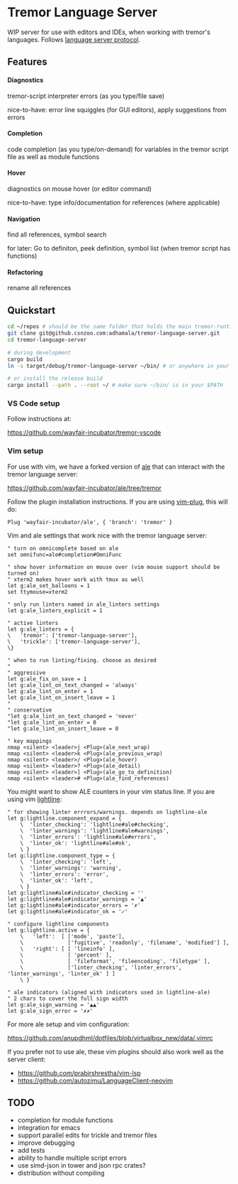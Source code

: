 # Tremor Language Server

WIP server for use with editors and IDEs, when working with tremor's languages. Follows [language server protocol](https://microsoft.github.io/language-server-protocol/).


## Features

#### Diagnostics

tremor-script interpreter errors (as you type/file save)

nice-to-have: error line squiggles (for GUI editors), apply suggestions from errors

#### Completion

code completion (as you type/on-demand) for variables in the tremor script file as well as module functions

#### Hover

diagnostics on mouse hover (or editor command)

nice-to-have: type info/documentation for references (where applicable)

#### Navigation

find all references, symbol search

for later: Go to definiton, peek definition, symbol list (when tremor script has functions)

#### Refactoring

rename all references


## Quickstart

```sh
cd ~/repos # should be the same folder that holds the main tremor-runtime repo
git clone git@github.csnzoo.com:adhamala/tremor-language-server.git
cd tremor-language-server

# during development
cargo build
ln -s target/debug/tremor-language-server ~/bin/ # or anywhere in your $PATH

# or install the release build
cargo install --path . --root ~/ # make sure ~/bin/ is in your $PATH
```

### VS Code setup

Follow instructions at:

https://github.com/wayfair-incubator/tremor-vscode

### Vim setup

For use with vim, we have a forked version of [ale](https://github.com/dense-analysis/ale) that can interact with the tremor language server:

https://github.com/wayfair-incubator/ale/tree/tremor

Follow the plugin installation instructions. If you are using [vim-plug](https://github.com/junegunn/vim-plug), this will do:

```vim
Plug 'wayfair-incubator/ale', { 'branch': 'tremor' }
```

Vim and ale settings that work nice with the tremor language server:

```vim
" turn on omnicomplete based on ale
set omnifunc=ale#completion#OmniFunc

" show hover information on mouse over (vim mouse support should be turned on)
" xterm2 makes hover work with tmux as well
let g:ale_set_balloons = 1
set ttymouse=xterm2

" only run linters named in ale_linters settings
let g:ale_linters_explicit = 1

" active linters
let g:ale_linters = {
\   'tremor': ['tremor-language-server'],
\   'trickle': ['tremor-language-server'],
\}

" when to run linting/fixing. choose as desired
"
" aggressive
let g:ale_fix_on_save = 1
let g:ale_lint_on_text_changed = 'always'
let g:ale_lint_on_enter = 1
let g:ale_lint_on_insert_leave = 1
"
" conservative
"let g:ale_lint_on_text_changed = 'never'
"let g:ale_lint_on_enter = 0
"let g:ale_lint_on_insert_leave = 0

" key mappings
nmap <silent> <leader>j <Plug>(ale_next_wrap)
nmap <silent> <leader>k <Plug>(ale_previous_wrap)
nmap <silent> <leader>/ <Plug>(ale_hover)
nmap <silent> <leader>? <Plug>(ale_detail)
nmap <silent> <leader>] <Plug>(ale_go_to_definition)
nmap <silent> <leader># <Plug>(ale_find_references)
```

You might want to show ALE counters in your vim status line. If you are using vim [lightline](https://github.com/itchyny/lightline.vim):

```vim
" for showing linter errrors/warnings. depends on lightline-ale
let g:lightline.component_expand = {
    \  'linter_checking': 'lightline#ale#checking',
    \  'linter_warnings': 'lightline#ale#warnings',
    \  'linter_errors': 'lightline#ale#errors',
    \  'linter_ok': 'lightline#ale#ok',
    \ }
let g:lightline.component_type = {
    \  'linter_checking': 'left',
    \  'linter_warnings': 'warning',
    \  'linter_errors': 'error',
    \  'linter_ok': 'left',
    \ }
let g:lightline#ale#indicator_checking = ''
let g:lightline#ale#indicator_warnings = '▲'
let g:lightline#ale#indicator_errors = '✗'
let g:lightline#ale#indicator_ok = '✓'

" configure lightline components
let g:lightline.active = {
    \   'left':  [ ['mode', 'paste'],
    \              ['fugitive', 'readonly', 'filename', 'modified'] ],
    \   'right': [ [ 'lineinfo' ],
    \              [ 'percent' ],
    \              [ 'fileformat', 'fileencoding', 'filetype' ],
    \              ['linter_checking', 'linter_errors', 'linter_warnings', 'linter_ok' ] ]
    \ }

" ale indicators (aligned with indicators used in lightline-ale)
" 2 chars to cover the full sign width
let g:ale_sign_warning = '▲▲'
let g:ale_sign_error = '✗✗'
```

For more ale setup and vim configuration:

https://github.com/anupdhml/dotfiles/blob/virtualbox_new/data/.vimrc

If you prefer not to use ale, these vim plugins should also work well as the server client:

* https://github.com/prabirshrestha/vim-lsp
* https://github.com/autozimu/LanguageClient-neovim


## TODO

* completion for module functions
* integration for emacs
* support parallel edits for trickle and tremor files
* improve debugging
* add tests
* ability to handle multiple script errors
* use simd-json in tower and json rpc crates?
* distribution without compiling
